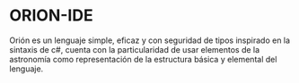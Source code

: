 # ORION-IDE
Orión es un lenguaje simple, eficaz y con seguridad de tipos inspirado en la sintaxis de c#, cuenta con la particularidad de usar elementos de la astronomía como representación de la estructura básica y elemental del lenguaje. 
